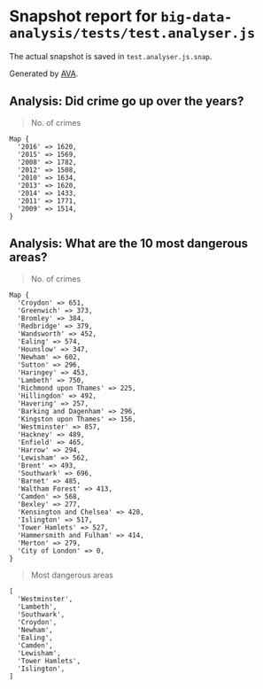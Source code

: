 # Snapshot report for `big-data-analysis/tests/test.analyser.js`

The actual snapshot is saved in `test.analyser.js.snap`.

Generated by [AVA](https://avajs.dev).

## Analysis: Did crime go up over the years?

> No. of crimes

    Map {
      '2016' => 1620,
      '2015' => 1569,
      '2008' => 1782,
      '2012' => 1508,
      '2010' => 1634,
      '2013' => 1620,
      '2014' => 1433,
      '2011' => 1771,
      '2009' => 1514,
    }

## Analysis: What are the 10 most dangerous areas?

> No. of crimes

    Map {
      'Croydon' => 651,
      'Greenwich' => 373,
      'Bromley' => 384,
      'Redbridge' => 379,
      'Wandsworth' => 452,
      'Ealing' => 574,
      'Hounslow' => 347,
      'Newham' => 602,
      'Sutton' => 296,
      'Haringey' => 453,
      'Lambeth' => 750,
      'Richmond upon Thames' => 225,
      'Hillingdon' => 492,
      'Havering' => 257,
      'Barking and Dagenham' => 296,
      'Kingston upon Thames' => 156,
      'Westminster' => 857,
      'Hackney' => 489,
      'Enfield' => 465,
      'Harrow' => 294,
      'Lewisham' => 562,
      'Brent' => 493,
      'Southwark' => 696,
      'Barnet' => 485,
      'Waltham Forest' => 413,
      'Camden' => 568,
      'Bexley' => 277,
      'Kensington and Chelsea' => 428,
      'Islington' => 517,
      'Tower Hamlets' => 527,
      'Hammersmith and Fulham' => 414,
      'Merton' => 279,
      'City of London' => 0,
    }

> Most dangerous areas

    [
      'Westminster',
      'Lambeth',
      'Southwark',
      'Croydon',
      'Newham',
      'Ealing',
      'Camden',
      'Lewisham',
      'Tower Hamlets',
      'Islington',
    ]
